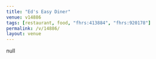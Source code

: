 ```yaml
---
title: "Ed's Easy Diner"
venue: v14886
tags: [restaurant, food, "fhrs:413884", "fhrs:920178"]
permalink: /v/14886/
layout: venue
---
```

null